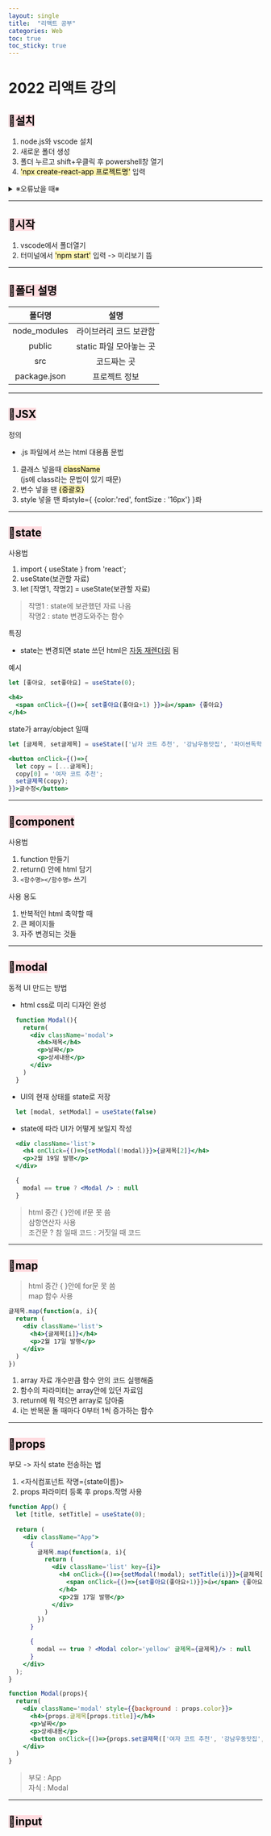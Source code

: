 ```yaml
---
layout: single
title:  "리액트 공부"
categories: Web
toc: true
toc_sticky: true
---
```


# 2022 리액트 강의

## <mark style='background-color: #ffdce0'> 📂설치 </mark>
1. node.js와 vscode 설치
2. 새로운 폴더 생성
3. 폴더 누르고 shift+우클릭 후 powershell창 열기
4. <mark style='background-color: #fff5b1'>'npx create-react-app 프로젝트명'</mark> 입력
<details>
<summary>※오류났을 때※ </summary>
<div markdown="1">       
  허가되지 않은 스크립트 : powershell 관리자 권한으로 실행 -> powershell창에 'Set-ExecutionPolicy Unrestricted' 입력
</div>
</details>

***

## <mark style='background-color: #ffdce0'> 📂시작 </mark>
1. vscode에서 폴더열기
2. 터미널에서 <mark style='background-color: #fff5b1'>'npm start'</mark> 입력 -> 미리보기 뜸

***

## <mark style='background-color: #ffdce0'> 📂폴더 설명 </mark>

|**폴더명**|설명|
|:---:|:---:|
|node_modules|라이브러리 코드 보관함|
|public|static 파일 모아놓는 곳|
|src|코드짜는 곳|
|package.json|프로젝트 정보|

***

## <mark style='background-color: #ffdce0'> 📂JSX </mark>
정의 
- .js 파일에서 쓰는 html 대용품
문법
1. 클래스 넣을때 <mark style='background-color: #fff5b1'>className</mark>  
  (js에 class라는 문법이 있기 때문)
2. 변수 넣을 땐 <mark style='background-color: #fff5b1'>{중괄호}</mark>
3. style 넣을 땐 롸style={ {color:'red', fontSize : '16px'} }롸

***

## <mark style='background-color: #ffdce0'> 📂state </mark>
사용법  
1. import { useState } from 'react';
2. useState(보관할 자료)
3. let [작명1, 작명2] = useState(보관할 자료)
>작명1 : state에 보관했던 자료 나옴  
>작명2 : state 변경도와주는 함수

특징  
- state는 변경되면 state 쓰던 html은 <u>자동 재렌더링</u> 됨  

예시  
  ```jsx
  let [좋아요, set좋아요] = useState(0);

  <h4>
    <span onClick={()=>{ set좋아요(좋아요+1) }}>👍</span> {좋아요}
  </h4>
  ```
  state가 array/object 일때
  ```jsx
  let [글제목, set글제목] = useState(['남자 코트 추천', '강남우동맛집', '파이썬독학']);

  <button onClick={()=>{
    let copy = [...글제목];
    copy[0] = '여자 코트 추천';
    set글제목(copy);
  }}>글수정</button>
  ```

***

## <mark style='background-color: #ffdce0'> 📂component </mark>
사용법  
1. function 만들기
2. return() 안에 html 담기
3. `<함수명></함수명>` 쓰기

사용 용도
1. 반복적인 html 축약할 때
2. 큰 페이지들
3. 자주 변경되는 것들

***

## <mark style='background-color: #ffdce0'> 📂modal </mark>
동적 UI 만드는 방법
- html css로 미리 디자인 완성

```jsx
  function Modal(){
    return(
      <div className='modal'>
        <h4>제목</h4>
        <p>날짜</p>
        <p>상세내용</p>
      </div>
    )
  }
```
- UI의 현재 상태를 state로 저장

```jsx
  let [modal, setModal] = useState(false)
```
- state에 따라 UI가 어떻게 보일지 작성

```jsx
  <div className='list'>
    <h4 onClick={()=>{setModal(!modal)}}>{글제목[2]}</h4>
    <p>2월 19일 발행</p>
  </div>

  {
    modal == true ? <Modal /> : null
  }
```

>html 중간 { }안에 if문 못 씀  
>삼항연산자 사용  
>조건문 ? 참 일때 코드 : 거짓일 때 코드

***

## <mark style='background-color: #ffdce0'> 📂map </mark>
>html 중간 { }안에 for문 못 씀  
>map 함수 사용

```jsx
글제목.map(function(a, i){
  return (
    <div className='list'>
      <h4>{글제목[i]}</h4>
      <p>2월 17일 발행</p>
    </div>
  )
})
```

1. array 자료 개수만큼 함수 안의 코드 실행해줌
2. 함수의 파라미터는 array안에 있던 자료임
3. return에 뭐 적으면 array로 담아줌
4. i는 반복문 돌 때마다 0부터 1씩 증가하는 함수

***

## <mark style='background-color: #ffdce0'> 📂props </mark>
부모 -> 자식 state 전송하는 법
1. <자식컴포넌트 작명={state이름}>
2. props 파라미터 등록 후 props.작명 사용

```jsx
function App() {
  let [title, setTitle] = useState(0);
  
  return (
    <div className="App">
      {
        글제목.map(function(a, i){
          return (
            <div className='list' key={i}>
              <h4 onClick={()=>{setModal(!modal); setTitle(i)}}>{글제목[i]} 
                <span onClick={()=>{set좋아요(좋아요+1)}}>👍</span> {좋아요[i]} 
              </h4>
              <p>2월 17일 발행</p>
            </div>
          )
        })
      }

      {
        modal == true ? <Modal color='yellow' 글제목={글제목}/> : null
      }
    </div> 
  );
}

function Modal(props){
  return(
    <div className='modal' style={{background : props.color}}>
      <h4>{props.글제목[props.title]}</h4>
      <p>날짜</p>
      <p>상세내용</p>
      <button onClick={()=>{props.set글제목(['여자 코트 추천', '강남우동맛집', '파이썬독학'])}}>글수정</button>
    </div>
  )
}
```

>부모 : App  
>자식 : Modal

***

## <mark style='background-color: #ffdce0'> 📂input </mark>